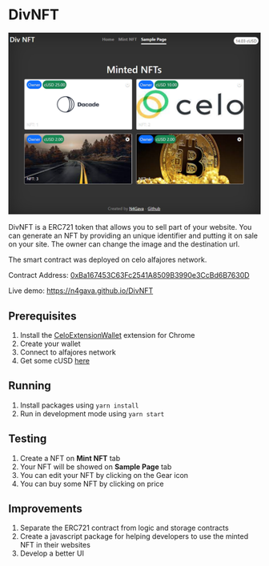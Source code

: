 # DivNFT
![](./docs/images/page.png)

DivNFT is a ERC721 token that allows you to sell part of your website.
You can generate an NFT by providing an unique identifier and putting it on sale on your site. The owner can change the image and the destination url.

The smart contract was deployed on celo alfajores network. 

Contract Address: [0xBa167453C63Fc2541A8509B3990e3CcBd6B7630D](https://alfajores-blockscout.celo-testnet.org/address/0xBa167453C63Fc2541A8509B3990e3CcBd6B7630D)

Live demo: https://n4gava.github.io/DivNFT

## Prerequisites
1. Install the [CeloExtensionWallet](https://chrome.google.com/webstore/detail/celoextensionwallet/kkilomkmpmkbdnfelcpgckmpcaemjcdh?hl=en) extension for Chrome
2. Create your wallet
3. Connect to alfajores network 
4. Get some cUSD [here](https://celo.org/developers/faucet)

## Running
1. Install packages using `yarn install`
2. Run in development mode using `yarn start`

## Testing
1. Create a NFT on **Mint NFT** tab
2. Your NFT will be showed on **Sample Page** tab
3. You can edit your NFT by clicking on the Gear icon
4. You can buy some NFT by clicking on price

## Improvements
1. Separate the ERC721 contract from logic and storage contracts
2. Create a javascript package for helping developers to use the minted NFT in their websites
3. Develop a better UI